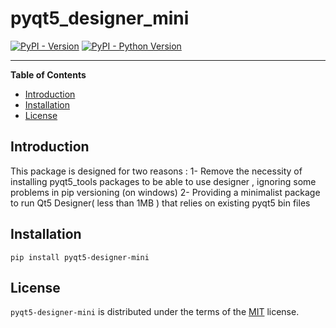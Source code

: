 # pyqt5_designer_mini

[![PyPI - Version](https://img.shields.io/pypi/v/pyqt5-designer-mini.svg)](https://pypi.org/project/pyqt5-designer-mini)
[![PyPI - Python Version](https://img.shields.io/pypi/pyversions/pyqt5-designer-mini.svg)](https://pypi.org/project/pyqt5-designer-mini)

-----

**Table of Contents**

- [Introduction](#introduction)
- [Installation](#installation)
- [License](#license)



## Introduction 

This package is designed for two reasons :
1- Remove the necessity of installing pyqt5_tools packages to be able to use designer , ignoring some problems in pip versioning (on windows)
2- Providing a minimalist package to run Qt5 Designer( less than 1MB ) that relies on existing pyqt5 bin files 


## Installation

```console
pip install pyqt5-designer-mini
```

## License

`pyqt5-designer-mini` is distributed under the terms of the [MIT](https://spdx.org/licenses/MIT.html) license.
